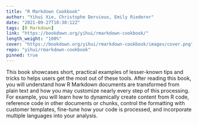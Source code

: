 ```yaml
---
title: "R Markdown Cookbook"
author: "Yihui Xie, Christophe Dervieux, Emily Riederer"
date: "2021-09-27T10:30:12Z"
tags: [R Markdown]
link: "https://bookdown.org/yihui/rmarkdown-cookbook/"
length_weight: "100%"
cover: "https://bookdown.org/yihui/rmarkdown-cookbook/images/cover.png"
repo: "yihui/rmarkdown-cookbook"
pinned: true
---
```


This book showcases short, practical examples of lesser-known tips and tricks to helps users get the most out of these tools. After reading this book, you will understand how R Markdown documents are transformed from plain text and how you may customize nearly every step of this processing. For example, you will learn how to dynamically create content from R code, reference code in other documents or chunks, control the formatting with customer templates, fine-tune how your code is processed, and incorporate multiple languages into your analysis.
